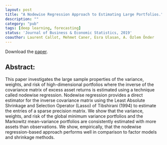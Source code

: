 ```yaml
---
layout: post
title: "A Nodewise Regression Approach to Estimating Large Portfolios."
description: ""
category: "pub"
tags: [deep learning, forecasting]
status: 'Journal of Business & Economic Statistics, 2019'
coauthor: Laurent Callot, Mehmet Caner, Esra Ulasan, A. Özlem Önder
---
```





Download the [paper](https://arxiv.org/pdf/1611.07347.pdf).


## Abstract:

 This paper investigates the large sample properties of the variance, weights, and risk of high-dimensional portfolios where the inverse of the covariance matrix of excess asset returns is estimated using a technique called nodewise regression. Nodewise regression provides a direct estimator for the inverse covariance matrix using the Least Absolute Shrinkage and Selection Operator (Lasso) of Tibshirani (1994) to estimate the entries of a sparse precision matrix. We show that the variance, weights, and risk of the global minimum variance portfolios and the Markowitz mean-variance portfolios are consistently estimated with more assets than observations. We show, empirically, that the nodewise regression-based approach performs well in comparison to factor models and shrinkage methods. 
